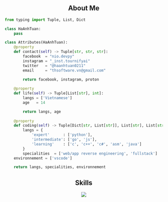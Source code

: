 <h2 align="center">About Me </h2>

```python
from typing import Tuple, List, Dict

class HaAnhTuan:
    pass

class Attributes(HaAnhTuan):
    @property
    def contact(self) -> Tuple[str, str, str]:
        facebook  = "nio.devpy"
        instagram = "_inst.tournifyai"
        twitter   = "@haanhtuan0211"
        email     = "thsoftware.vn@gmail.com"
	    
	    return facebook, instagram, proton

    @property
    def life(self) -> Tuple[List[str], int]:
        langs = ['Vietnamese']
        age   = 14

        return langs, age
	
    @property
    def coding(self) -> Tuple[Dict[str, List[str]], List[str], List[str]]:
        langs = {
            'expert'      : ['python'],
            'intermediate': ['go', 'js'],
            'learning'    : ['c', 'c++', 'c#', 'asm', 'java']
        }
        specialities  = ['web/app reverse engineering', 'fullstack']
	environnement = ['vscode']

	return langs, specialities, environnement
```
<h2 align="center">Skills </h2>

<p align="center">
  <a href="https://skillicons.dev">
    <img src="https://skillicons.dev/icons?i=python,golang,vscode,androidstudio,c,cs,cpp,js,css,html" />
  </a>
</p>

<p href="https://discord.gg/onlp" align="center">
    <img alt="" src="https://github-readme-stats.vercel.app/api?username=HaAnhTuan&theme=tokyonight&show_icons=true">
</p>

<p href="https://discord.gg/onlp" align="center">
    <img alt="" src=https://lanyard.cnrad.dev/api/1115378147630788618/>
</p>
